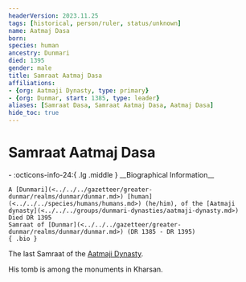 ```yaml
---
headerVersion: 2023.11.25
tags: [historical, person/ruler, status/unknown]
name: Aatmaj Dasa
born:
species: human
ancestry: Dunmari
died: 1395
gender: male
title: Samraat Aatmaj Dasa
affiliations:
- {org: Aatmaji Dynasty, type: primary}
- {org: Dunmar, start: 1385, type: leader}
aliases: [Samraat Dasa, Samraat Aatmaj Dasa, Aatmaj Dasa]
hide_toc: true
---
```

# Samraat Aatmaj Dasa
<div class="grid cards ext-narrow-margin ext-one-column" markdown>
- :octicons-info-24:{ .lg .middle } __Biographical Information__

    A [Dunmari](<../../../gazetteer/greater-dunmar/realms/dunmar/dunmar.md>) [human](<../../../species/humans/humans.md>) (he/him), of the [Aatmaji dynasty](<../../../groups/dunmari-dynasties/aatmaji-dynasty.md>)  
    Died DR 1395  
    Samraat of [Dunmar](<../../../gazetteer/greater-dunmar/realms/dunmar/dunmar.md>) (DR 1385 - DR 1395)  
    { .bio }

</div>


The last Samraat of the [Aatmaji Dynasty](<../../../groups/dunmari-dynasties/aatmaji-dynasty.md>). 

His tomb is among the monuments in Kharsan. 





